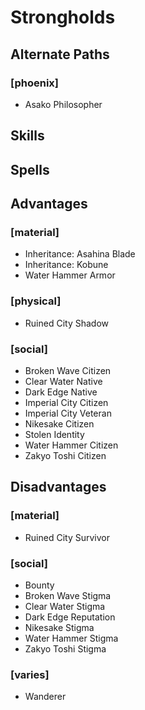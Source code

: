 
Strongholds
===========

Alternate Paths
---------------
### [phoenix]
* Asako Philosopher

Skills
------

Spells
------

Advantages
----------
### [material]
* Inheritance: Asahina Blade
* Inheritance: Kobune
* Water Hammer Armor
### [physical]
* Ruined City Shadow
### [social]
* Broken Wave Citizen
* Clear Water Native
* Dark Edge Native
* Imperial City Citizen
* Imperial City Veteran
* Nikesake Citizen
* Stolen Identity
* Water Hammer Citizen
* Zakyo Toshi Citizen

Disadvantages
-------------
### [material]
* Ruined City Survivor
### [social]
* Bounty
* Broken Wave Stigma
* Clear Water Stigma
* Dark Edge Reputation
* Nikesake Stigma
* Water Hammer Stigma
* Zakyo Toshi Stigma
### [varies]
* Wanderer
